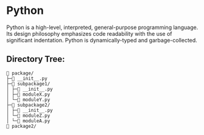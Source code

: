 # Python
Python is a high-level, interpreted, general-purpose programming language. Its design philosophy emphasizes code readability with the use of significant indentation. Python is dynamically-typed and garbage-collected.
## Directory Tree:
```
📁 package/
├─📄 __init__.py
├─📁 subpackage1/
│ ├─📄 __init__.py
│ ├─📄 moduleX.py
│ └─📄 moduleY.py
├─📁 subpackage2/
│ ├─📄 __init__.py
│ └─📄 moduleZ.py
│ └─📄 moduleA.py
📁 package2/
```
 

